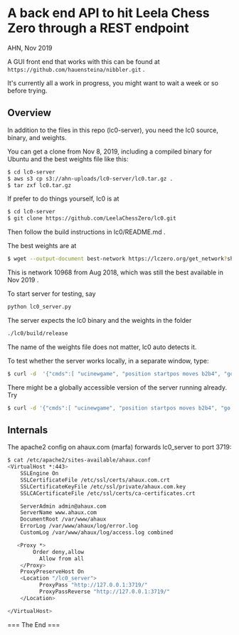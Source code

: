 
A back end API to hit Leela Chess Zero through a REST endpoint
========================================================================
AHN, Nov 2019

A GUI front end that works with this can be found at
`https://github.com/hauensteina/nibbler.git` .

It's currently all a work in progress, you might want to wait a week or so
before trying.

Overview
----------

In addition to the files in this repo (lc0-server), you need the lc0 source, binary, and weights.

You can get a clone from Nov 8, 2019, including a compiled binary for Ubuntu
and the best weights file like this:

```bash
$ cd lc0-server
$ aws s3 cp s3://ahn-uploads/lc0-server/lc0.tar.gz .
$ tar zxf lc0.tar.gz
```

If prefer to do things yourself, lc0 is at

```bash
$ cd lc0-server
$ git clone https://github.com/LeelaChessZero/lc0.git
```


Then follow the build instructions in lc0/README.md .

The best weights are at


```bash
$ wget --output-document best-network https://lczero.org/get_network?sha=8e36e7bb2f857eadf3163cb5d6cc3c5800fac0eba5951f8b1e51e3b732ee938b
```
This is network 10968 from Aug 2018, which was still the best available in Nov 2019 .

To start server for testing, say

```bash
python lc0_server.py
```

The server expects the lc0 binary and the weights in the folder

```bash
./lc0/build/release
```

The name of the weights file does not matter, lc0 auto detects it.

To test whether the server works locally, in a separate window, type:

```bash
$ curl -d  '{"cmds":[ "ucinewgame", "position startpos moves b2b4", "go nodes 1" ]}' -H "Content-Type: application/json" -X POST http://127.0.0.1:3718/send_cmd
```

There might be a globally accessible version of the server running already. Try

```bash
$ curl -d '{"cmds":[ "ucinewgame", "position startpos moves b2b4", "go nodes 1" ]}' -H "Content-Type: application/json" -X POST https://ahaux.com/lc0_server/send_cmd
```

Internals
-----------

The apache2 config on ahaux.com (marfa) forwards lc0_server to port 3719:

```bash
$ cat /etc/apache2/sites-available/ahaux.conf
<VirtualHost *:443>
    SSLEngine On
    SSLCertificateFile /etc/ssl/certs/ahaux.com.crt
    SSLCertificateKeyFile /etc/ssl/private/ahaux.com.key
    SSLCACertificateFile /etc/ssl/certs/ca-certificates.crt

    ServerAdmin admin@ahaux.com
    ServerName www.ahaux.com
    DocumentRoot /var/www/ahaux
    ErrorLog /var/www/ahaux/log/error.log
    CustomLog /var/www/ahaux/log/access.log combined

   <Proxy *>
        Order deny,allow
          Allow from all
    </Proxy>
    ProxyPreserveHost On
    <Location "/lc0_server">
          ProxyPass "http://127.0.0.1:3719/"
          ProxyPassReverse "http://127.0.0.1:3719/"
    </Location>

</VirtualHost>
```






<!-- Deployment Process for leela-server -->
<!-- ------------------------------------- -->
<!-- Log into the server (marfa), then: -->

<!-- $ cd /var/www/leela-server -->
<!-- $ systemctl stop leela-server -->
<!-- $ git pull origin master -->
<!-- $ git submodule update --init --recursive -->
<!-- $ systemctl start leela-server -->

<!-- The service configuration is in -->

<!-- /etc/systemd/system/leela-server.service: -->

<!-- [Unit] -->
<!-- Description=leela-server -->
<!-- After=network.target -->

<!-- [Service] -->
<!-- User=ahauenst -->
<!-- Restart=on-failure -->
<!-- WorkingDirectory=/var/www/leela-server -->
<!-- ExecStart=/home/ahauenst/miniconda/envs/venv-dlgo/bin/gunicorn -c /var/www/leela-server/gunicorn.conf -b 0.0.0.0:2719 -w 1 leela_server:app -->

<!-- [Install] -->
<!-- WantedBy=multi-user.target -->

<!-- Enable the service with -->

<!-- $ sudo systemctl daemon-reload -->
<!-- $ sudo systemctl enable leela-server -->

<!-- Deployment Process for leela-one-playout (the Web front end) -->
<!-- -------------------------------------------------------------- -->

<!-- The heroku push happens through github. -->
<!-- Log into the server (marfa), then: -->

<!-- $ cd /var/www/leela-server/leela-one-playout -->
<!-- $ git pull origin dev -->
<!-- $ git pull origin master -->
<!-- << Change the server address to prod in static/main.js >> -->
<!-- $ git merge dev -->
<!-- $ git push origin master -->

<!-- Log out of the server. -->
<!-- On your desktop, do -->

<!-- $ heroku logs -t --app leela-one-playout -->

<!-- to see if things are OK. -->

<!-- Point your browser at -->
<!-- https://leela-one-playout.herokuapp.com -->


=== The End ===
